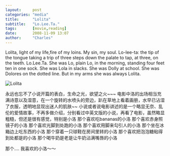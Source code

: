 ```yaml
---
layout:     post
categories: "media"
title:      "Lolita"
subtitle:   "Lo.Lee.Ta."
tags:       [movie,reading]
date:       2008-11-09 13:07
author:     "Charles"
---
```


Lolita, light of my life,fire of my loins.
My sin, my soul.
Lo-lee-ta: the tip of the tongue taking a trip of three steps down the palate to tap, at three, on the teeth.
Lo.Lee.Ta.
She was Lo, plain Lo, in the morning, standing four feet ten in one sock.
She was Lola in slacks.
She was Dolly at school.
She was Dolores on the dotted line. But in my arms she was always Lolita.

![Lolita]({{site.imageurl}}}/lolita.jpg)

永远也忘不了小说开篇的表白，生命之光，欲望之火~~~
电影中洛的出场相当充满诗意以及湿意，在一个旋转的水喷头的旁边，趴在草地上看着画册，水早已沾湿了衣服，透明地显现出迷人的肌肤~~
小说或者说电影讲述的是一个略显无奈、乱伦的爱情故事，不再多做介绍，分别看过中英文版的小说，再看了电影，虽然略显粗糙，但还是很有感觉，特别是小洛
那个喜欢吃bananas的小洛
那个喜欢赤身照镜子的小洛
那个喜欢光脚到处跑的小洛
那个喜欢用脚来勾引人的小洛
那个坐在冰箱边上吃东西的小洛
那个穿着一只球鞋在房间里转的小洛
那个喜欢把泡泡糖粘得到处都是的小洛
那个喝牛奶是老是让牛奶沾满嘴唇的小洛

那个....   我喜欢的小洛～～